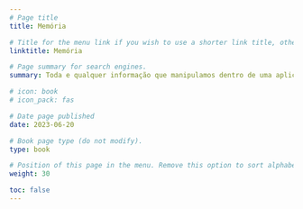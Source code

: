 ```yaml
---
# Page title
title: Memória

# Title for the menu link if you wish to use a shorter link title, otherwise remove this option.
linktitle: Memória 

# Page summary for search engines.
summary: Toda e qualquer informação que manipulamos dentro de uma aplicação obrigatoriamente esta armazenada na memória do computador. Entender de forma correta como é a organização e funcionamento da memória do computador é essencial para o desenvolvimento de algoritmos eficientes. Quando executamos nossas aplicações, solicitamos dados para usuários, fazemos cálculos e mostramos informação. Mas quando a aplicação termina não há evidência que ela foi executada. Os arquivos são um meio de persistimos os dados no disco.

# icon: book
# icon_pack: fas

# Date page published
date: 2023-06-20

# Book page type (do not modify).
type: book

# Position of this page in the menu. Remove this option to sort alphabetically.
weight: 30

toc: false
---
```

